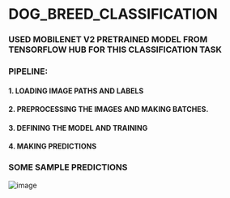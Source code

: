 # DOG_BREED_CLASSIFICATION
### USED MOBILENET V2 PRETRAINED MODEL FROM TENSORFLOW HUB FOR THIS CLASSIFICATION TASK
### PIPELINE:
#### 1. LOADING IMAGE PATHS AND LABELS
#### 2. PREPROCESSING THE IMAGES AND MAKING BATCHES.
#### 3. DEFINING THE MODEL AND TRAINING
#### 4. MAKING PREDICTIONS
### SOME SAMPLE PREDICTIONS
![image](https://user-images.githubusercontent.com/118126264/229221733-b5766cd0-c2b8-4502-b136-bc2b12a1f576.png)

